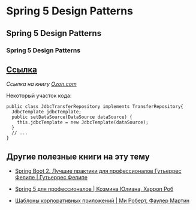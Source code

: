 # Spring 5 Design Patterns
## Spring 5 Design Patterns
### Spring 5 Design Patterns
[Ссылка](https://github.com/SvyatoslavP/spring5-design-patterns/tree/master/src/main/java/ru/panifidkin/spring5designpatterns/spring5designpatterns/chapters)
-----
*Ссылка на книгу [Ozon.com](https://www.ozon.ru/product/spring-vse-patterny-proektirovaniya-148640212/)*

Некоторый участок кода:
```
public class JdbcTransferRepository implements TransferRepository{
  JdbcTemplate jdbcTemplate;
  public setDataSource(DataSource dataSource) {
    this.jdbcTemplate = new JdbcTemplate(dataSource);
  }
  // ...
}
```

## Другие полезные книги на эту тему
* [Spring Boot 2. Лучшие практики для профессионалов Гутьеррес Фелипе | Гутьеррес Фелипе](https://www.ozon.ru/context/detail/id/211432310/?asb=HlZ0mKEKmSkTW5wTMiT3ubd36ZzgIBto6Yg%252B5H2z%252BlY%253D&asb2=HlZ0mKEKmSkTW5wTMiT3ubd36ZzgIBto6Yg-5H2z-lY&keywords=spring)

* [Spring 5 для профессионалов | Козмина Юлиана, Харроп Роб](https://www.ozon.ru/context/detail/id/149092813/?asb=PaU4Vb0eY4ONxlfT7oQWPnf3bXtUEIbaeeUrXh2a7Ac%253D&asb2=PaU4Vb0eY4ONxlfT7oQWPnf3bXtUEIbaeeUrXh2a7Ac&keywords=spring)

* [Шаблоны корпоративных приложений | Ми Роберт, Фаулер Мартин](https://www.ozon.ru/product/shablony-korporativnyh-prilozheniy-147417586/?stat=YW5fMQ%3D%3D)

